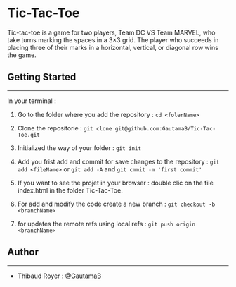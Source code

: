 # Tic-Tac-Toe

Tic-tac-toe is a game for two players, Team DC VS Team MARVEL, who take turns marking the spaces in a 3×3 grid.
The player who succeeds in placing three of their marks in a horizontal, vertical, or diagonal row wins the game.

## Getting Started

---

In your terminal :

1.  Go to the folder where you add the repository : `cd <folerName>`

2.  Clone the repositorie : `git clone git@github.com:GautamaB/Tic-Tac-Toe.git`

3.  Initialized the way of your folder : `git init`

4.  Add you frist add and commit for save changes to the repository : `git add <fileName>` or `git add -A` and `git cmmit -m 'first commit'`

5.  If you want to see the projet in your browser : double clic on the file index.html in the folder Tic-Tac-Toe.

6.  For add and modify the code create a new branch : `git checkout -b <branchName>`

7.  for updates the remote refs using local refs : `git push origin <branchName>`

## Author

---

- Thibaud Royer : [@GautamaB](https://github.com/GautamaB)
